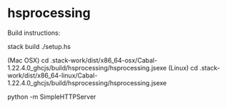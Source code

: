 # hsprocessing

Build instructions:

stack build
./setup.hs

(Mac OSX) cd .stack-work/dist/x86_64-osx/Cabal-1.22.4.0_ghcjs/build/hsprocessing/hsprocessing.jsexe
(Linux)   cd .stack-work/dist/x86_64-linux/Cabal-1.22.4.0_ghcjs/build/hsprocessing/hsprocessing.jsexe

python -m SimpleHTTPServer

